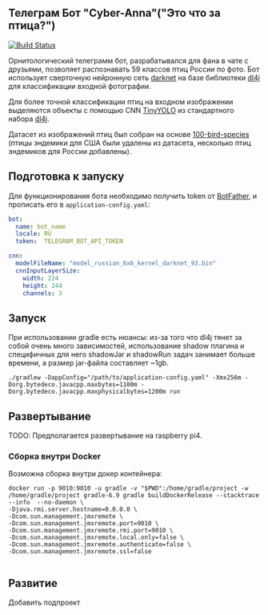 ## Телеграм Бот "Cyber-Anna"("Это что за птица?")
[![Build Status](https://travis-ci.com/sbaldin/cyberAnnaBot.svg?branch=master)](https://travis-ci.com/sbaldin/cyberAnnaBot)

Орнитологический телеграмм бот, разрабатывался для фана в чате с друзьями, позволяет распознавать 59 классов птиц России по фото.
Бот использует сверточную нейронную сеть [darknet](https://pjreddie.com/darknet/) на базе библиотеки [dl4j](https://deeplearning4j.org/) для 
классификации входной фотографии. 

Для более точной классификации птиц на входном изображении выделяются объекты с помощью CNN [TinyYOLO](https://arxiv.org/pdf/1612.08242.pdf) из стандартного набора [dl4j](https://deeplearning4j.org/).

Датасет из изображений птиц был собран на основе [100-bird-species](https://www.kaggle.com/gpiosenka/100-bird-species)
(птицы эндемики для США были удалены из датасета, несколько птиц эндемиков для России добавлены).

## Подготовка к запуску 

 Для функционирования бота необходимо получить token от [BotFather](ttps://t.me/BotFather), и прописать его в  `application-config.yaml`:

```yaml
bot:
  name: bot_name
  locale: RU
  token:  TELEGRAM_BOT_API_TOKEN

cnn:
  modelFileName: "model_russian_6x6_kernel_darknet_93.bin"
  cnnInputLayerSize:
    width: 224
    height: 244
    channels: 3
```


## Запуск

При использовании gradle есть нюансы: из-за того что dl4j тянет за собой очень много зависимостей, использование shadow
плагина и специфичных для него shadowJar и shadowRun задач занимает больше времени, а размер jar-файла составляет ~1gb.

```shell
./gradlew -DappConfig="/path/to/application-config.yaml" -Xmx256m -Dorg.bytedeco.javacpp.maxbytes=1100m -Dorg.bytedeco.javacpp.maxphysicalbytes=1200m run
```

## Развертывание

TODO: Предполагается развертывание на raspberry pi4.

### Сборка внутри Docker

Возможна сборка внутри докер контейнера:

```shell
docker run -p 9010:9010 -u gradle -v "$PWD":/home/gradle/project -w /home/gradle/project gradle-6.9 gradle buildDockerRelease --stacktrace --info  --no-daemon \
-Djava.rmi.server.hostname=0.0.0.0 \
-Dcom.sun.management.jmxremote \
-Dcom.sun.management.jmxremote.port=9010 \
-Dcom.sun.management.jmxremote.rmi.port=9010 \
-Dcom.sun.management.jmxremote.local.only=false \
-Dcom.sun.management.jmxremote.authenticate=false \
-Dcom.sun.management.jmxremote.ssl=false


```

## Развитие

Добавить подпроект
